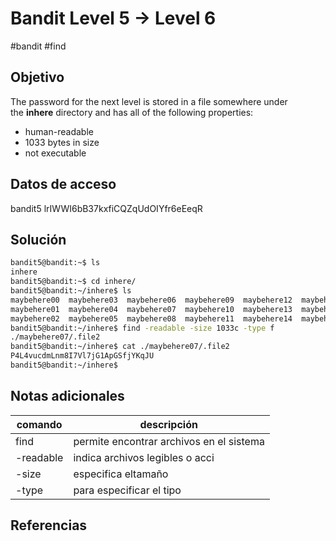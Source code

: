 # Bandit Level 5 → Level 6
#bandit #find
## Objetivo
The password for the next level is stored in a file somewhere under the **inhere** directory and has all of the following properties:

-   human-readable
-   1033 bytes in size
-   not executable

## Datos de acceso
bandit5
lrIWWI6bB37kxfiCQZqUdOIYfr6eEeqR

## Solución
``` bash
bandit5@bandit:~$ ls
inhere
bandit5@bandit:~$ cd inhere/
bandit5@bandit:~/inhere$ ls
maybehere00  maybehere03  maybehere06  maybehere09  maybehere12  maybehere15  maybehere18
maybehere01  maybehere04  maybehere07  maybehere10  maybehere13  maybehere16  maybehere19
maybehere02  maybehere05  maybehere08  maybehere11  maybehere14  maybehere17
bandit5@bandit:~/inhere$ find -readable -size 1033c -type f
./maybehere07/.file2
bandit5@bandit:~/inhere$ cat ./maybehere07/.file2
P4L4vucdmLnm8I7Vl7jG1ApGSfjYKqJU
bandit5@bandit:~/inhere$
```
## Notas adicionales
| comando | descripción |
|----------|----------|
|find|permite encontrar archivos en el sistema|
| -readable | indica archivos legibles o acci|
|-size | especifica eltamaño |
| -type | para especificar el tipo |

## Referencias
